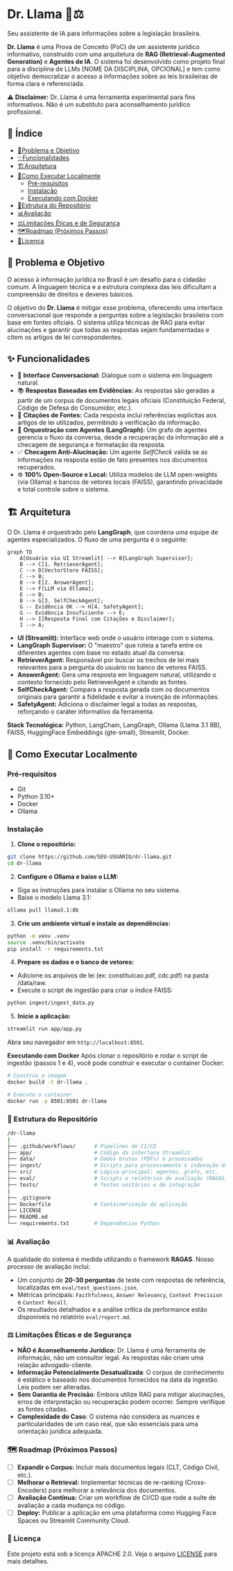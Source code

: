 # Dr. Llama 🦙⚖️  
Seu assistente de IA para informações sobre a legislação brasileira.

**Dr. Llama** é uma Prova de Conceito (PoC) de um assistente jurídico informativo, construído com uma arquitetura de **RAG (Retrieval-Augmented Generation)** e **Agentes de IA**. O sistema foi desenvolvido como projeto final para a disciplina de LLMs [NOME DA DISCIPLINA, OPCIONAL] e tem como objetivo democratizar o acesso a informações sobre as leis brasileiras de forma clara e referenciada.

⚠️ **Disclaimer:** Dr. Llama é uma ferramenta experimental para fins informativos. Não é um substituto para aconselhamento jurídico profissional.

## 📜 Índice
- [🎯Problema e Objetivo](#-problema-e-objetivo)
- [✨Funcionalidades](#-funcionalidades)
- [🏗️Arquitetura](#-arquitetura)
- [🚀Como Executar Localmente](#-como-executar-localmente)
  - [Pré-requisitos](#-pré-requisitos)
  - [Instalação](#-instalação)
  - [Executando com Docker](#-executando-com-docker)
- [📂Estrutura do Repositório](#-estrutura-do-repositório)
- [📊Avaliação](#-avaliação)
- [⚖️Limitações Éticas e de Segurança](#-limitações-éticas-e-de-segurança)
- [🗺️Roadmap (Próximos Passos)](#-roadmap-próximos-passos)
- [📄Licença](#-licença)


## 🎯 Problema e Objetivo
O acesso à informação jurídica no Brasil é um desafio para o cidadão comum. A linguagem técnica e a estrutura complexa das leis dificultam a compreensão de direitos e deveres básicos.

O objetivo do **Dr. Llama** é mitigar esse problema, oferecendo uma interface conversacional que responde a perguntas sobre a legislação brasileira com base em fontes oficiais. O sistema utiliza técnicas de RAG para evitar alucinações e garantir que todas as respostas sejam fundamentadas e citem os artigos de lei correspondentes.

## ✨ Funcionalidades
- 💬 **Interface Conversacional:** Dialogue com o sistema em linguagem natural.  
- 📚 **Respostas Baseadas em Evidências:** As respostas são geradas a partir de um corpus de documentos legais oficiais (Constituição Federal, Código de Defesa do Consumidor, etc.).  
- 🔗 **Citações de Fontes:** Cada resposta inclui referências explícitas aos artigos de lei utilizados, permitindo a verificação da informação.  
- 🤖 **Orquestração com Agentes (LangGraph):** Um grafo de agentes gerencia o fluxo da conversa, desde a recuperação da informação até a checagem de segurança e formatação da resposta.  
- ✅ **Checagem Anti-Alucinação:** Um agente *SelfCheck* valida se as informações na resposta estão de fato presentes nos documentos recuperados.  
- ⚙️ **100% Open-Source e Local:** Utiliza modelos de LLM open-weights (via Ollama) e bancos de vetores locais (FAISS), garantindo privacidade e total controle sobre o sistema.  

## 🏗️ Arquitetura
O Dr. Llama é orquestrado pelo **LangGraph**, que coordena uma equipe de agentes especializados. O fluxo de uma pergunta é o seguinte:

```mermaid
graph TD
    A[Usuário via UI Streamlit] --> B{LangGraph Supervisor};
    B --> C[1. RetrieverAgent];
    C --> D[VectorStore FAISS];
    C --> B;
    B --> E[2. AnswerAgent];
    E --> F[LLM via Ollama];
    E --> B;
    B --> G[3. SelfCheckAgent];
    G -- Evidência OK --> H[4. SafetyAgent];
    G -- Evidência Insuficiente --> E;
    H --> I[Resposta Final com Citações e Disclaimer];
    I --> A;
```

- **UI (Streamlit):** Interface web onde o usuário interage com o sistema.  
- **LangGraph Supervisor:** O "maestro" que roteia a tarefa entre os diferentes agentes com base no estado atual da conversa.  
- **RetrieverAgent:** Responsável por buscar os trechos de lei mais relevantes para a pergunta do usuário no banco de vetores FAISS.  
- **AnswerAgent:** Gera uma resposta em linguagem natural, utilizando o contexto fornecido pelo RetrieverAgent e citando as fontes.  
- **SelfCheckAgent:** Compara a resposta gerada com os documentos originais para garantir a fidelidade e evitar a invenção de informações.  
- **SafetyAgent:** Adiciona o disclaimer legal a todas as respostas, reforçando o caráter informativo da ferramenta.  

**Stack Tecnológica:** Python, LangChain, LangGraph, Ollama (Llama 3.1 8B), FAISS, HuggingFace Embeddings (gte-small), Streamlit, Docker.  


## 🚀 Como Executar Localmente

### Pré-requisitos
- Git  
- Python 3.10+  
- Docker  
- Ollama  

### Instalação
1. **Clone o repositório:**

```bash
git clone https://github.com/SEU-USUARIO/dr-llama.git
cd dr-llama
```

2. **Configure o Ollama e baixe o LLM:**

- Siga as instruções para instalar o Ollama no seu sistema.
- Baixe o modelo Llama 3.1:

```Bash
ollama pull llama3.1:8b
```

3. **Crie um ambiente virtual e instale as dependências:**
```Bash
python -m venv .venv
source .venv/bin/activate
pip install -r requirements.txt
```

4. **Prepare os dados e o banco de vetores:**
- Adicione os arquivos de lei (ex: constituicao.pdf, cdc.pdf) na pasta /data/raw.
- Execute o script de ingestão para criar o índice FAISS:
```Bash
python ingest/ingest_data.py
```

5. **Inicie a aplicação:**
```Bash
streamlit run app/app.py
```
Abra seu navegador em `http://localhost:8501`.

**Executando com Docker**
Após clonar o repositório e rodar o script de ingestão (passos 1 e 4), você pode construir e executar o container Docker:

```Bash
# Construa a imagem
docker build -t dr-llama .
```

```bash 
# Execute o container
docker run -p 8501:8501 dr-llama
```

### 📂 Estrutura do Repositório
```bash
/dr-llama
|
├── .github/workflows/      # Pipelines de CI/CD
├── app/                    # Código da interface Streamlit
├── data/                   # Dados brutos (PDFs) e processados
├── ingest/                 # Scripts para processamento e indexação dos dados
├── src/                    # Lógica principal: agentes, grafo, etc.
├── eval/                   # Scripts e relatórios de avaliação (RAGAS)
├── tests/                  # Testes unitários e de integração
|
├── .gitignore
├── Dockerfile              # Containerização da aplicação
├── LICENSE
├── README.md
└── requirements.txt        # Dependências Python
```

### 📊 Avaliação
A qualidade do sistema é medida utilizando o framework **RAGAS**. Nosso processo de avaliação inclui:

- Um conjunto de **20-30 perguntas** de teste com respostas de referência, localizadas em `eval/test_questions.json`.
- Métricas principais: `Faithfulness`, `Answer Relevancy`, `Context Precision` e `Context Recall`.
- Os resultados detalhados e a análise crítica da performance estão disponíveis no relatório `eval/report.md`.

### ⚖️ Limitações Éticas e de Segurança
- **NÃO é Aconselhamento Jurídico:** Dr. Llama é uma ferramenta de informação, não um consultor legal. As respostas não criam uma relação advogado-cliente.
- **Informação Potencialmente Desatualizada**: O corpus de conhecimento é estático e baseado nos documentos fornecidos na data da ingestão. Leis podem ser alteradas.
- **Sem Garantia de Precisão**: Embora utilize RAG para mitigar alucinações, erros de interpretação ou recuperação podem ocorrer. Sempre verifique as fontes citadas.
- **Complexidade do Caso**: O sistema não considera as nuances e particularidades de um caso real, que são essenciais para uma orientação jurídica adequada.

### 🗺️ Roadmap (Próximos Passos)
- [ ] **Expandir o Corpus:** Incluir mais documentos legais (CLT, Código Civil, etc.).
- [ ] **Melhorar o Retrieval:** Implementar técnicas de re-ranking (Cross-Encoders) para melhorar a relevância dos documentos.
- [ ] **Avaliação Contínua:** Criar um workflow de CI/CD que rode a suíte de avaliação a cada mudança no código.
- [ ] **Deploy:** Publicar a aplicação em uma plataforma como Hugging Face Spaces ou Streamlit Community Cloud.

### 📄 Licença
Este projeto está sob a licença APACHE 2.0. Veja o arquivo [LICENSE](LICENSE) para mais detalhes.

